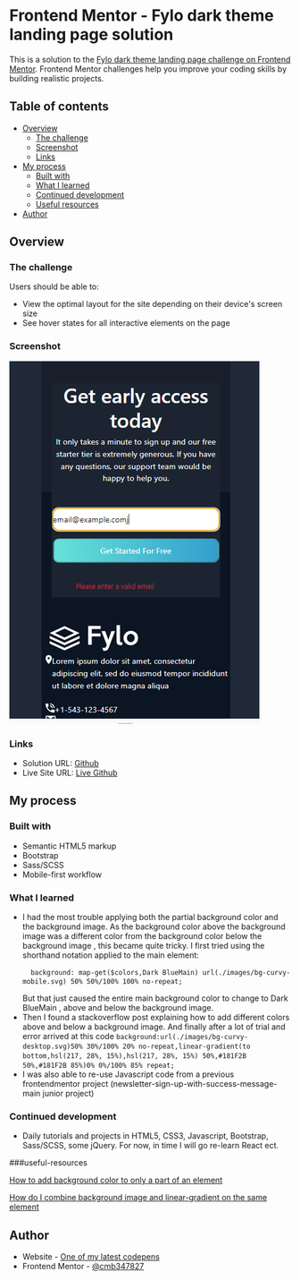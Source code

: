 # Frontend Mentor - Fylo dark theme landing page solution

This is a solution to the [Fylo dark theme landing page challenge on Frontend Mentor](https://www.frontendmentor.io/challenges/fylo-dark-theme-landing-page-5ca5f2d21e82137ec91a50fd). Frontend Mentor challenges help you improve your coding skills by building realistic projects. 

## Table of contents

- [Overview](#overview)
  - [The challenge](#the-challenge)
  - [Screenshot](#screenshot)
  - [Links](#links)
- [My process](#my-process)
  - [Built with](#built-with)
  - [What I learned](#what-i-learned)
  - [Continued development](#continued-development)
  - [Useful resources](#useful-resources)
- [Author](#author)

## Overview

### The challenge

Users should be able to:

- View the optimal layout for the site depending on their device's screen size
- See hover states for all interactive elements on the page

### Screenshot

![screenshot](./images/screenshot.PNG "screenshot")

### Links

- Solution URL: [Github](https://github.com/cmb347827/fylo-dark-theme-landing-page-master)
- Live Site URL: [Live Github](https://cmb347827.github.io/fylo-dark-theme-landing-page-master/)

## My process

### Built with

- Semantic HTML5 markup
- Bootstrap
- Sass/SCSS
- Mobile-first workflow


### What I learned

- I had the most trouble applying both the partial background color and the background image.
  As the background color above the background image was a different color from the background color below the background 
  image , this became quite tricky.
  I first tried using the shorthand notation applied to the main element:
  ```
    background: map-get($colors,Dark BlueMain) url(./images/bg-curvy-mobile.svg) 50% 50%/100% 100% no-repeat;
  ```
  But that just caused the entire main background color to change to Dark BlueMain , above and below the background image.
- Then I found a stackoverflow post explaining how to add different colors above and below a background image. And finally after a lot of trial and error arrived at this code
  `background:url(./images/bg-curvy-desktop.svg)50% 30%/100% 20% no-repeat,linear-gradient(to bottom,hsl(217, 28%, 15%),hsl(217, 28%, 15%) 50%,#181F2B 50%,#181F2B 85%)0% 0%/100% 85% repeat;`
- I was also able to re-use Javascript code from a previous frontendmentor project (newsletter-sign-up-with-success-message-main junior project)


### Continued development

- Daily tutorials and projects in HTML5, CSS3, Javascript, Bootstrap, Sass/SCSS, some jQuery. For now, in time I will go re-learn React ect.


###useful-resources

[How to add background color to only a part of an element](https://stackoverflow.com/questions/17353449/i-want-to-add-a-background-color-only-to-part-of-my-div) <br>

[How do I combine background image and linear-gradient on the same element](https://stackoverflow.com/questions/2504071/how-do-i-combine-a-background-image-and-css3-gradient-on-the-same-element)

## Author

- Website - [One of my latest codepens](https://codepen.io/cynthiab72/pen/oNybYON)
- Frontend Mentor - [@cmb347827](https://www.frontendmentor.io/profile/cmb347827)
